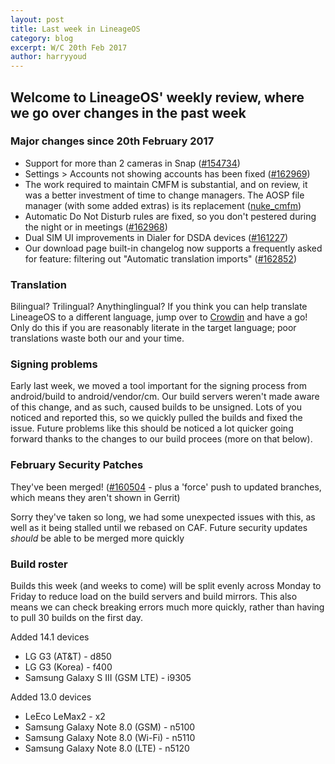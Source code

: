 ```yaml
---
layout: post
title: Last week in LineageOS
category: blog
excerpt: W/C 20th Feb 2017
author: harryyoud
---
```


## Welcome to LineageOS' weekly review, where we go over changes in the past week

### Major changes since 20th February 2017

* Support for more than 2 cameras in Snap ([#154734](http://review.lineageos.org/#/c/154734))
* Settings > Accounts not showing accounts has been fixed ([#162969](http://review.lineageos.org/#/c/162969))
* The work required to maintain CMFM is substantial, and on review, it was a better investment of time to change managers. The AOSP file manager (with some added extras) is its replacement ([nuke_cmfm](http://review.lineageos.org/#/q/topic:nuke_cmfm))
* Automatic Do Not Disturb rules are fixed, so you don't pestered during the night or in meetings ([#162968](http://review.lineageos.org/#/c/162968))
* Dual SIM UI improvements in Dialer for DSDA devices ([#161227](http://review.lineageos.org/#/c/161227))
* Our download page built-in changelog now supports a frequently asked for feature: filtering out "Automatic translation imports" ([#162852](http://review.lineageos.org/#/c/162852))

### Translation

Bilingual? Trilingual? Anythinglingual?
If you think you can help translate LineageOS to a different language, jump over to [Crowdin](http://crowdin.com/project/lineageos) and have a go!
Only do this if you are reasonably literate in the target language; poor translations waste both our and your time. 

### Signing problems
Early last week, we moved a tool important for the signing process from android/build to android/vendor/cm. 
Our build servers weren't made aware of this change, and as such, caused builds to be unsigned. 
Lots of you noticed and reported this, so we quickly pulled the builds and fixed the issue.
Future problems like this should be noticed a lot quicker going forward thanks to the changes to our build procees (more on that below). 

### February Security Patches

They've been merged! ([#160504](https://review.lineageos.org/#/c/160504/) - plus a 'force' push to updated branches, which means they aren't shown in Gerrit)

Sorry they've taken so long, we had some unexpected issues with this, as well as it being stalled until we rebased on CAF. 
Future security updates *should* be able to be merged more quickly

### Build roster

Builds this week (and weeks to come) will be split evenly across Monday to Friday to reduce load on the build servers and build mirrors.
This also means we can check breaking errors much more quickly, rather than having to pull 30 builds on the first day. 

Added 14.1 devices

* LG G3 (AT&T) - d850
* LG G3 (Korea) - f400
* Samsung Galaxy S III (GSM LTE) - i9305

Added 13.0 devices

* LeEco LeMax2 - x2
* Samsung Galaxy Note 8.0 (GSM) - n5100
* Samsung Galaxy Note 8.0 (Wi-Fi) - n5110
* Samsung Galaxy Note 8.0 (LTE) - n5120
